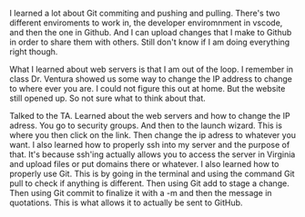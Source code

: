 I learned a lot about Git commiting and pushing and pulling.  There's two different enviroments to work in, the developer enviromnment in vscode, and then the one in Github.  And I can upload changes that I make to Github in order to share them with others.  Still don't know if I am doing everything right though.

What I learned about web servers is that I am out of the loop.  I remember in class Dr. Ventura showed us some way to change the IP address to change to where ever you are.  I could not figure this out at home.  But the website still opened up.  So not sure what to think about that.

Talked to the TA.  Learned about the web servers and how to change the IP adress.  You go to security groups.  And then to the launch wizard.  This is where you then click on the link.  Then change the ip adress to whatever you want.  I also learned how to properly ssh into my server and the purpose of that.  It's because ssh'ing actually allows you to access the server in Virginia and upload files or put domains there or whatever.  I also learned how to properly use Git.  This is by going in the terminal and using the command Git pull to check if anything is different.  Then using Git add to stage a change.  Then using Git commit to finalize it with a -m and then the message in quotations.  This is what allows it to actually be sent to GitHub.